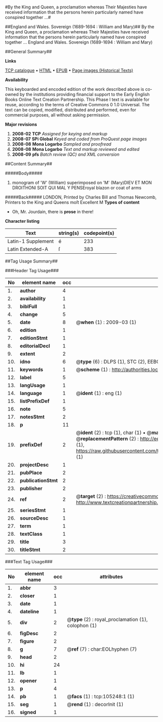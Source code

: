 #By the King and Queen, a proclamation whereas Their Majesties have received information that the persons herein particularly named have conspired together ...#

##England and Wales. Sovereign (1689-1694 : William and Mary)##
By the King and Queen, a proclamation whereas Their Majesties have received information that the persons herein particularly named have conspired together ...
England and Wales. Sovereign (1689-1694 : William and Mary)

##General Summary##

**Links**

[TCP catalogue](http://www.ota.ox.ac.uk/tcp/)  • 
[HTML](http://tei.it.ox.ac.uk/tcp/Texts-HTML/free/A66/A66256.html)  • 
[EPUB](http://tei.it.ox.ac.uk/tcp/Texts-EPUB/free/A66/A66256.epub) • 
[Page images (Historical Texts)](https://data.historicaltexts.jisc.ac.uk/view?pubId=eebo-16284294e&pageId=eebo-16284294e-105248-1)

**Availability**

This keyboarded and encoded edition of the
	       work described above is co-owned by the institutions
	       providing financial support to the Early English Books
	       Online Text Creation Partnership. This Phase I text is
	       available for reuse, according to the terms of Creative
	       Commons 0 1.0 Universal. The text can be copied,
	       modified, distributed and performed, even for
	       commercial purposes, all without asking permission.

**Major revisions**

1. __2008-02__ __TCP__ *Assigned for keying and markup*
1. __2008-07__ __SPi Global__ *Keyed and coded from ProQuest page images*
1. __2008-08__ __Mona Logarbo__ *Sampled and proofread*
1. __2008-08__ __Mona Logarbo__ *Text and markup reviewed and edited*
1. __2008-09__ __pfs__ *Batch review (QC) and XML conversion*

##Content Summary##

#####Body#####

1. monogram of 'W' (William) superimposed on 'M' (Mary)DIEV ET MON DROITHONI SOIT QUI MAL Y PENSEroyal blazon or coat of arms

#####Back#####
LONDON, Printed by Charles Bill and Thomas Newcomb, Printers to the King and Queens moſt Excellent M
**Types of content**

  * Oh, Mr. Jourdain, there is **prose** in there!

**Character listing**


|Text|string(s)|codepoint(s)|
|---|---|---|
|Latin-1 Supplement|é|233|
|Latin Extended-A|ſ|383|

##Tag Usage Summary##

###Header Tag Usage###

|No|element name|occ|attributes|
|---|---|---|---|
|1.|__author__|4||
|2.|__availability__|1||
|3.|__biblFull__|1||
|4.|__change__|5||
|5.|__date__|8| @__when__ (1) : 2009-03 (1)|
|6.|__edition__|1||
|7.|__editionStmt__|1||
|8.|__editorialDecl__|1||
|9.|__extent__|2||
|10.|__idno__|6| @__type__ (6) : DLPS (1), STC (2), EEBO-CITATION (1), OCLC (1), VID (1)|
|11.|__keywords__|1| @__scheme__ (1) : http://authorities.loc.gov/ (1)|
|12.|__label__|5||
|13.|__langUsage__|1||
|14.|__language__|1| @__ident__ (1) : eng (1)|
|15.|__listPrefixDef__|1||
|16.|__note__|5||
|17.|__notesStmt__|2||
|18.|__p__|11||
|19.|__prefixDef__|2| @__ident__ (2) : tcp (1), char (1)  •  @__matchPattern__ (2) : ([0-9\-]+):([0-9IVX]+) (1), (.+) (1)  •  @__replacementPattern__ (2) : http://eebo.chadwyck.com/downloadtiff?vid=$1&page=$2 (1), https://raw.githubusercontent.com/textcreationpartnership/Texts/master/tcpchars.xml#$1 (1)|
|20.|__projectDesc__|1||
|21.|__pubPlace__|2||
|22.|__publicationStmt__|2||
|23.|__publisher__|2||
|24.|__ref__|2| @__target__ (2) : https://creativecommons.org/publicdomain/zero/1.0/ (1), http://www.textcreationpartnership.org/docs/. (1)|
|25.|__seriesStmt__|1||
|26.|__sourceDesc__|1||
|27.|__term__|1||
|28.|__textClass__|1||
|29.|__title__|3||
|30.|__titleStmt__|2||


###Text Tag Usage###

|No|element name|occ|attributes|
|---|---|---|---|
|1.|__abbr__|3||
|2.|__closer__|1||
|3.|__date__|1||
|4.|__dateline__|1||
|5.|__div__|2| @__type__ (2) : royal_proclamation (1), colophon (1)|
|6.|__figDesc__|2||
|7.|__figure__|2||
|8.|__g__|7| @__ref__ (7) : char:EOLhyphen (7)|
|9.|__head__|2||
|10.|__hi__|24||
|11.|__lb__|1||
|12.|__opener__|1||
|13.|__p__|4||
|14.|__pb__|1| @__facs__ (1) : tcp:105248:1 (1)|
|15.|__seg__|1| @__rend__ (1) : decorInit (1)|
|16.|__signed__|1||
